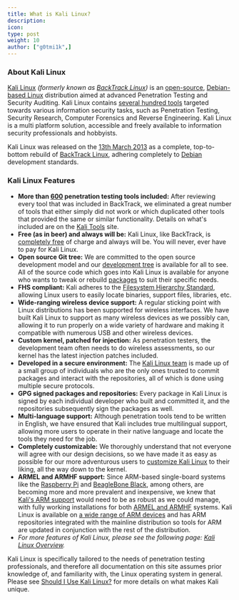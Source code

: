 ```yaml
---
title: What is Kali Linux?
description:
icon:
type: post
weight: 10
author: ["g0tmi1k",]
---
```


### About Kali Linux

<!--
> Kali Linux’s purpose is to provide an open-source platform for penetration testing and other security assessment activity. It does this by providing common tools, configurations, and automations which allows the user to focus on the task that needs to be completed, not the surrounding activity. 
> At the core, Kali’s base is an open-source Debian-based Linux distribution with industry specific modifications and configurations along with a custom tool repository. Our repository contains several hundred tools targeted towards various Information Security tasks, such as Penetration Testing, Security Research, Computer Forensics and Reverse Engineering. 
> Kali Linux is a multi-platform solution, with multiple “flavors” available from Bare Metal, Virtual Machines, ARM systems, Android, Cloud, Containers, WSL and so on. This makes it accessible and freely available to Information Security professionals and hobbyists.

> Kali Linux is an open-source, Debian-based Linux distribution aimed at advanced Penetration Testing and Security Auditing. Kali Linux contains several hundred tools targeted towards various information security tasks, such as Penetration Testing, Security Research, Computer Forensics and Reverse Engineering.

> Kali Linux is an open-source, Debian-based Linux distribution geared towards various information security tasks, such as Penetration Testing, Security Research, Computer Forensics and Reverse Engineering.

> The Most Advanced Penetration Testing Distribution, Ever.
-->

[Kali Linux](/) _(formerly known as [BackTrack Linux](https://www.backtrack-linux.org/))_ is an [open-source](/docs/policy/kali-linux-open-source-policy/), [Debian-based Linux](/docs/policy/kali-linux-relationship-with-debian/) distribution aimed at advanced Penetration Testing and Security Auditing. Kali Linux contains [several hundred tools](/docs/policy/penetration-testing-tools-policy/) targeted towards various information security tasks, such as Penetration Testing, Security Research, Computer Forensics and Reverse Engineering. Kali Linux is a multi platform solution, accessible and freely available to information security professionals and hobbyists.

Kali Linux was released on the [13th March 2013](/docs/introduction/press-release/) as a complete, top-to-bottom rebuild of [BackTrack Linux](https://www.backtrack-linux.org/), adhering completely to [Debian](https://www.debian.org/) development standards.

### Kali Linux Features

<!--
Tool count:
- https://pkg.kali.org/derivative/kali-roll/
- https://pkg.kali.org/teams/kali-developers/
- https://gitlab.com/kalilinux/packages/ + archived
-->

- **More than [600](/docs/policy/penetration-testing-tools-policy/) penetration testing tools included:** After reviewing every tool that was included in BackTrack, we eliminated a great number of tools that either simply did not work or which duplicated other tools that provided the same or similar functionality. Details on what's included are on the [Kali Tools](https://tools.kali.org/) site.
- **Free (as in beer) and always will be:** Kali Linux, like BackTrack, is [completely free](/docs/policy/kali-linux-open-source-policy/) of charge and always will be. You will never, ever have to pay for Kali Linux.
- **Open source Git tree:** We are committed to the open source development model and our [development tree](https://gitlab.com/kalilinux) is available for all to see. All of the source code which goes into Kali Linux is available for anyone who wants to tweak or rebuild [packages](https://pkg.kali.org/) to suit their specific needs.
- **FHS compliant:** Kali adheres to the [Filesystem Hierarchy Standard](https://www.pathname.com/fhs/), allowing Linux users to easily locate binaries, support files, libraries, etc.
- **Wide-ranging wireless device support:** A regular sticking point with Linux distributions has been supported for wireless interfaces. We have built Kali Linux to support as many wireless devices as we possibly can, allowing it to run properly on a wide variety of hardware and making it compatible with numerous USB and other wireless devices.
- **Custom kernel, patched for injection:** As penetration testers, the development team often needs to do wireless assessments, so our kernel has the latest injection patches included.
- **Developed in a secure environment:** The [Kali Linux team](/about-us/) is made up of a small group of individuals who are the only ones trusted to commit packages and interact with the repositories, all of which is done using multiple secure protocols.
- **GPG signed packages and repositories:** Every package in Kali Linux is signed by each individual developer who built and committed it, and the repositories subsequently sign the packages as well.
- **Multi-language support:** Although penetration tools tend to be written in English, we have ensured that Kali includes true multilingual support, allowing more users to operate in their native language and locate the tools they need for the job.
- **Completely customizable:** We thoroughly understand that not everyone will agree with our design decisions, so we have made it as easy as possible for our more adventurous users to [customize Kali Linux](/docs/development/live-build-a-custom-kali-iso/) to their liking, all the way down to the kernel.
- **ARMEL and ARMHF support:** Since ARM-based single-board systems like the [Raspberry Pi](/docs/arm/kali-linux-raspberry-pi/) and [BeagleBone Black](/docs/arm/kali-linux-beaglebone-black/), among others, are becoming more and more prevalent and inexpensive, we knew that [Kali's ARM support](/docs/introduction/kali-on-arm-a-bit-of-history/) would need to be as robust as we could manage, with fully working installations for both [ARMEL and ARMHF](https://en.wikipedia.org/wiki/ARM_architecture) systems. Kali Linux is available on [a wide range of ARM devices](/docs/arm/) and has ARM repositories integrated with the mainline distribution so tools for ARM are updated in conjunction with the rest of the distribution.
- _For more features of Kali Linux, please see the following page: [Kali Linux Overview](/features/)._

Kali Linux is specifically tailored to the needs of penetration testing professionals, and therefore all documentation on this site assumes prior knowledge of, and familiarity with, the Linux operating system in general. Please see [Should I Use Kali Linux?](/docs/introduction/should-i-use-kali-linux/) for more details on what makes Kali unique.
